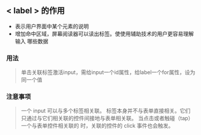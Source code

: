 ## 	&lt; label &gt; 的作用
* 表示用户界面中某个元素的说明
* 增加命中区域，屏幕阅读器可以读出标签。使使用辅助技术的用户更容易理解输入 哪些数据

### 用法
> 单击关联标签激活input，需给input一个id属性，给label一个for属性，设为同一个值

### 注意事项
> 一个 input 可以与多个标签相关联。
标签本身并不与表单直接相关。它们只通过与它们相关联的控件间接地与表单相关联。
当点击或者触碰（tap）一个与表单控件相关联的 时，关联的控件的 click 事件也会触发。
